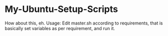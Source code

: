 # My-Ubuntu-Setup-Scripts
How about this, eh. Usage: Edit master.sh according to requirements, that is basically set variables as per requirement, and run it.
